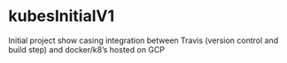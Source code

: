 # kubesInitialV1
Initial project show casing integration between Travis (version control and build step) and docker/k8’s hosted on GCP 
